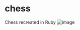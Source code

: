 # chess
Chess recreated in Ruby
![image](https://user-images.githubusercontent.com/88121502/165210322-e5e381eb-a31c-4758-8780-04feba80c492.png)
